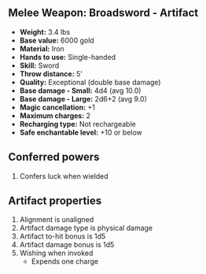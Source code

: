 ## Melee Weapon: Broadsword - Artifact

- **Weight:**    3.4 lbs
- **Base value:** 6000 gold
- **Material:**  Iron
- **Hands to use:**           Single-handed
- **Skill:**     Sword
- **Throw distance:**         5'
- **Quality:**   Exceptional (double base damage)
- **Base damage - Small:**    4d4 (avg 10.0)
- **Base damage - Large:**    2d6+2 (avg 9.0)
- **Magic cancellation:**     +1
- **Maximum charges:**        2
- **Recharging type:**        Not rechargeable
- **Safe enchantable level:** +10 or below

## Conferred powers

1. Confers luck when wielded

## Artifact properties

1. Alignment is unaligned
2. Artifact damage type is physical damage
3. Artifact to-hit bonus is 1d5
4. Artifact damage bonus is 1d5
5. Wishing when invoked
    * Expends one charge
